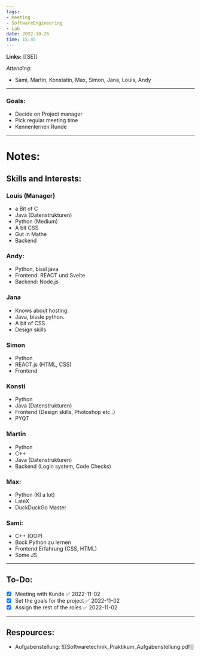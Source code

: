 ```yaml
---
tags:
- meeting
- SoftwareEngineering
- Lab
date: 2022-10-26
time: 15:45
---
```


**Links:**  [[SE]]

*Attending:*
- Sami, Martin, Konstatin, Max, Simon, Jana, Louis, Andy

---
### Goals:

- Decide on Project manager
- Pick regular meeting time
- Kennenlernen Runde

---
# Notes:

## Skills and Interests:

### Louis (Manager)

- a Bit of C
- Java (Datenstrukturen)
- Python (Medium)
- A bit CSS
- Gut in Mathe
- Backend

### Andy:

- Python, bissl java
- Frontend: REACT und Svelte
- Backend: Node.js

### Jana

- Knows about hosting.
- Java, bissle python.
- A bit of CSS
- Design skills

### Simon

- Python
- REACT.js (HTML, CSS)
- Frontend

### Konsti

- Python
- Java (Datenstrukturen)
- Frontend (Design skills, Photoshop etc..)
- PYQT

### Martin

- Python
- C++
- Java (Datenstrukturen)
- Backend (Login system, Code Checks)

### Max:

- Python (KI a lot)
- LateX
- DuckDuckGo Master

### Sami:

- C++ (OOP)
- Bock Python zu lernen
- Frontend Erfahrung (CSS, HTML)
- Some JS

---
## To-Do:

- [x] Meeting with Kunde ✅ 2022-11-02
- [x] Set the goals for the project ✅ 2022-11-02
- [x] Assign the rest of the roles ✅ 2022-11-02

---
## Respources:

- Aufgabenstellung: ![[Softwaretechnik_Praktikum_Aufgabenstellung.pdf]]
